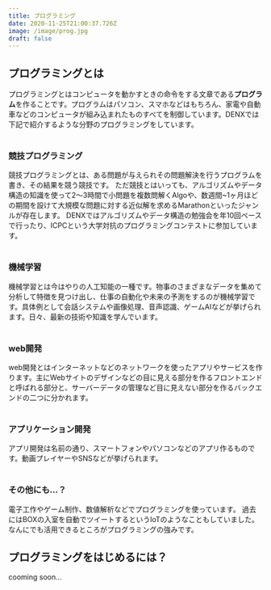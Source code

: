 ```yaml
---
title: プログラミング
date: 2020-11-25T21:00:37.726Z
image: /image/prog.jpg
draft: false
---
```

## プログラミングとは
プログラミングとはコンピュータを動かすときの命令をする文章である**プログラム**を作ることです。プログラムはパソコン、スマホなどはもちろん、家電や自動車などのコンピュータが組み込まれたものすべてを制御しています。DENXでは下記で紹介するような分野のプログラミングをしています。
<br><br>

### 競技プログラミング
競技プログラミングとは、ある問題が与えられその問題解決を行うプログラムを書き、その結果を競う競技です。 ただ競技とはいっても、アルゴリズムやデータ構造の知識を使って2～3時間で小問題を複数問解くAlgoや、数週間~1ヶ月ほどの期間を設けて大規模な問題に対する近似解を求めるMarathonといったジャンルが存在します。
DENXではアルゴリズムやデータ構造の勉強会を年10回ペースで行ったり、ICPCという大学対抗のプログラミングコンテストに参加しています。
<br><br>
### 機械学習
機械学習とは今はやりの人工知能の一種です。物事のさまざまなデータを集めて分析して特徴を見つけ出し、仕事の自動化や未来の予測をするのが機械学習です。具体例として会話システムや画像処理、音声認識、ゲームAIなどが挙げられます。日々、最新の技術や知識を学んでいます。
<br><br>
### web開発
web開発とはインターネットなどのネットワークを使ったアプリやサービスを作ります。主にWebサイトのデザインなどの目に見える部分を作るフロントエンドと呼ばれる部分と、サーバーデータの管理など目に見えない部分を作るバックエンドの二つに分かれます。
<br><br>

### アプリケーション開発

アプリ開発は名前の通り、スマートフォンやパソコンなどのアプリ作るものです。動画プレイヤーやSNSなどが挙げられます。
<br><br>

### その他にも...？
電子工作やゲーム制作、数値解析などでプログラミングを使っています。
過去にはBOXの入室を自動でツイートするというIoTのようなこともしていました。なんにでも活用できるところがプログラミングの強みです。

## プログラミングをはじめるには？
cooming soon...





